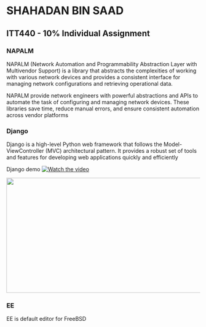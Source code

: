 # SHAHADAN BIN SAAD
## ITT440 - 10% Individual Assignment

### NAPALM
NAPALM (Network Automation and Programmability Abstraction Layer with
Multivendor Support) is a library that abstracts the complexities of working
with various network devices and provides a consistent interface for managing
network configurations and retrieving operational data.

NAPALM provide network engineers with powerful abstractions
and APIs to automate the task of configuring and managing network devices.
These libraries save time, reduce manual errors, and ensure consistent
automation across vendor platforms



### Django
Django is a high-level Python web framework that follows the Model-ViewController (MVC) architectural pattern. It provides a robust set of tools and
features for developing web applications quickly and efficiently

Django demo
[![Watch the video](https://img.youtube.com/vi/3Vd8TJV8H8o/hqdefault.jpg)](https://www.youtube.com/embed/3Vd8TJV8H8o)

[<img src="https://img.youtube.com/vi/3Vd8TJV8H8o/hqdefault.jpg" width="600" height="300"
/>](https://www.youtube.com/embed/3Vd8TJV8H8o)


### EE
EE is default editor for FreeBSD